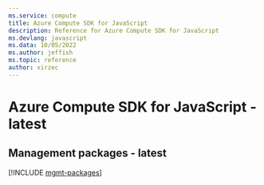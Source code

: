 ```yaml
---
ms.service: compute
title: Azure Compute SDK for JavaScript
description: Reference for Azure Compute SDK for JavaScript
ms.devlang: javascript
ms.data: 10/05/2022
ms.author: jeffish
ms.topic: reference
author: xirzec
---
```

# Azure Compute SDK for JavaScript - latest

## Management packages - latest
[!INCLUDE [mgmt-packages](compute-mgmt-index.md)]